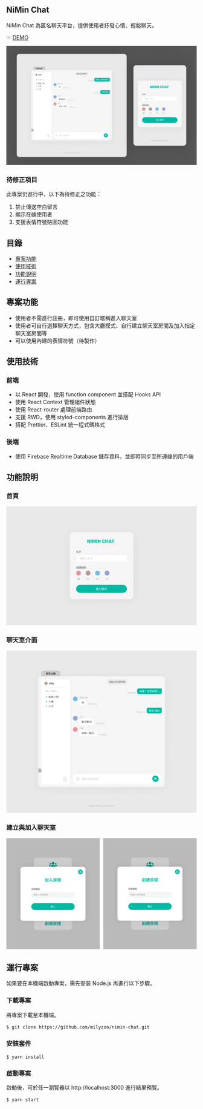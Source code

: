 ## NiMin Chat
NiMin Chat 為匿名聊天平台，提供使用者抒發心情、輕鬆聊天。

☞ [DEMO](https://milyzoo.github.io/nimin-chat/)

![](images/screenshots-main.png)

### 待修正項目
此專案仍進行中，以下為待修正之功能：
1. 禁止傳送空白留言
2. 顯示在線使用者
3. 支援表情符號貼圖功能

## 目錄
- [專案功能](#專案功能)
- [使用技術](#使用技術)
- [功能說明](#功能說明)
- [運行專案](#運行專案)

## 專案功能
- 使用者不需進行註冊，即可使用自訂暱稱進入聊天室
- 使用者可自行選擇聊天方式，包含大廳模式、自行建立聊天室房間及加入指定聊天室房間等
- 可以使用內建的表情符號（待製作）

## 使用技術
### 前端
- 以 React 開發，使用 function component 並搭配 Hooks API
- 使用 React Context 管理組件狀態
- 使用 React-router 處理前端路由
- 支援 RWD，使用 styled-components 進行排版
- 搭配 Prettier、ESLint 統一程式碼格式

### 後端
- 使用 Firebase Realtime Database 儲存資料，並即時同步至所連線的用戶端

## 功能說明

### 首頁
![](images/screenshots-homepage.png)

### 聊天室介面
![](images/screenshots-chat.png)

### 建立與加入聊天室
![](images/screenshots-create-join.png)

## 運行專案
如果要在本機端啟動專案，需先安裝 Node.js 再進行以下步驟。

### 下載專案

將專案下載至本機端。
```
$ git clone https://github.com/milyzoo/nimin-chat.git
```

### 安裝套件
```
$ yarn install
```

### 啟動專案
啟動後，可於任一瀏覽器以 http://localhost:3000 進行結果預覽。
```
$ yarn start
```
